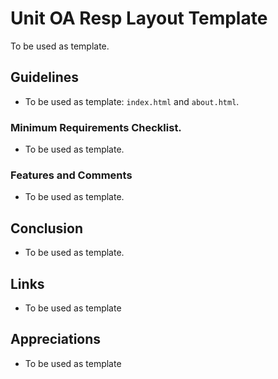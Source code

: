 # Unit OA Resp Layout Template
To be used as template.

## Guidelines
* To be used as template: `index.html` and `about.html`.

### Minimum Requirements Checklist.
* To be used as template.

### Features and Comments
* To be used as template.


## Conclusion
* To be used as template.

## Links
* To be used as template

## Appreciations
* To be used as template